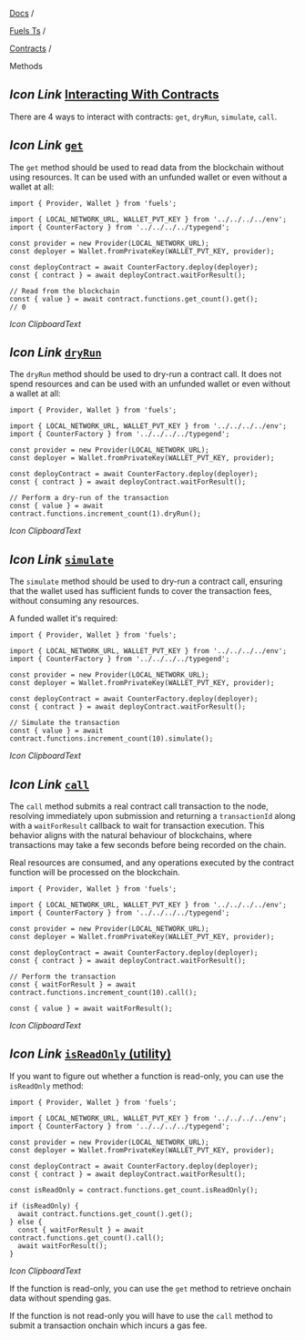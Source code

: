 [Docs](https://docs.fuel.network/) /

[Fuels Ts](https://docs.fuel.network/docs/fuels-ts/) /

[Contracts](https://docs.fuel.network/docs/fuels-ts/contracts/) /

Methods

## _Icon Link_ [Interacting With Contracts](https://docs.fuel.network/docs/fuels-ts/contracts/methods/\#interacting-with-contracts)

There are 4 ways to interact with contracts: `get`, `dryRun`, `simulate`, `call`.

## _Icon Link_ [`get`](https://docs.fuel.network/docs/fuels-ts/contracts/methods/\#get)

The `get` method should be used to read data from the blockchain without using resources. It can be used with an unfunded wallet or even without a wallet at all:

```fuel_Box fuel_Box-idXKMmm-css
import { Provider, Wallet } from 'fuels';

import { LOCAL_NETWORK_URL, WALLET_PVT_KEY } from '../../../../env';
import { CounterFactory } from '../../../../typegend';

const provider = new Provider(LOCAL_NETWORK_URL);
const deployer = Wallet.fromPrivateKey(WALLET_PVT_KEY, provider);

const deployContract = await CounterFactory.deploy(deployer);
const { contract } = await deployContract.waitForResult();

// Read from the blockchain
const { value } = await contract.functions.get_count().get();
// 0
```

_Icon ClipboardText_

## _Icon Link_ [`dryRun`](https://docs.fuel.network/docs/fuels-ts/contracts/methods/\#dryrun)

The `dryRun` method should be used to dry-run a contract call. It does not spend resources and can be used with an unfunded wallet or even without a wallet at all:

```fuel_Box fuel_Box-idXKMmm-css
import { Provider, Wallet } from 'fuels';

import { LOCAL_NETWORK_URL, WALLET_PVT_KEY } from '../../../../env';
import { CounterFactory } from '../../../../typegend';

const provider = new Provider(LOCAL_NETWORK_URL);
const deployer = Wallet.fromPrivateKey(WALLET_PVT_KEY, provider);

const deployContract = await CounterFactory.deploy(deployer);
const { contract } = await deployContract.waitForResult();

// Perform a dry-run of the transaction
const { value } = await contract.functions.increment_count(1).dryRun();
```

_Icon ClipboardText_

## _Icon Link_ [`simulate`](https://docs.fuel.network/docs/fuels-ts/contracts/methods/\#simulate)

The `simulate` method should be used to dry-run a contract call, ensuring that the wallet used has sufficient funds to cover the transaction fees, without consuming any resources.

A funded wallet it's required:

```fuel_Box fuel_Box-idXKMmm-css
import { Provider, Wallet } from 'fuels';

import { LOCAL_NETWORK_URL, WALLET_PVT_KEY } from '../../../../env';
import { CounterFactory } from '../../../../typegend';

const provider = new Provider(LOCAL_NETWORK_URL);
const deployer = Wallet.fromPrivateKey(WALLET_PVT_KEY, provider);

const deployContract = await CounterFactory.deploy(deployer);
const { contract } = await deployContract.waitForResult();

// Simulate the transaction
const { value } = await contract.functions.increment_count(10).simulate();
```

_Icon ClipboardText_

## _Icon Link_ [`call`](https://docs.fuel.network/docs/fuels-ts/contracts/methods/\#call)

The `call` method submits a real contract call transaction to the node, resolving immediately upon submission and returning a `transactionId` along with a `waitForResult` callback to wait for transaction execution. This behavior aligns with the natural behaviour of blockchains, where transactions may take a few seconds before being recorded on the chain.

Real resources are consumed, and any operations executed by the contract function will be processed on the blockchain.

```fuel_Box fuel_Box-idXKMmm-css
import { Provider, Wallet } from 'fuels';

import { LOCAL_NETWORK_URL, WALLET_PVT_KEY } from '../../../../env';
import { CounterFactory } from '../../../../typegend';

const provider = new Provider(LOCAL_NETWORK_URL);
const deployer = Wallet.fromPrivateKey(WALLET_PVT_KEY, provider);

const deployContract = await CounterFactory.deploy(deployer);
const { contract } = await deployContract.waitForResult();

// Perform the transaction
const { waitForResult } = await contract.functions.increment_count(10).call();

const { value } = await waitForResult();
```

_Icon ClipboardText_

## _Icon Link_ [`isReadOnly` (utility)](https://docs.fuel.network/docs/fuels-ts/contracts/methods/\#isreadonly-utility)

If you want to figure out whether a function is read-only, you can use the `isReadOnly` method:

```fuel_Box fuel_Box-idXKMmm-css
import { Provider, Wallet } from 'fuels';

import { LOCAL_NETWORK_URL, WALLET_PVT_KEY } from '../../../../env';
import { CounterFactory } from '../../../../typegend';

const provider = new Provider(LOCAL_NETWORK_URL);
const deployer = Wallet.fromPrivateKey(WALLET_PVT_KEY, provider);

const deployContract = await CounterFactory.deploy(deployer);
const { contract } = await deployContract.waitForResult();

const isReadOnly = contract.functions.get_count.isReadOnly();

if (isReadOnly) {
  await contract.functions.get_count().get();
} else {
  const { waitForResult } = await contract.functions.get_count().call();
  await waitForResult();
}
```

_Icon ClipboardText_

If the function is read-only, you can use the `get` method to retrieve onchain data without spending gas.

If the function is not read-only you will have to use the `call` method to submit a transaction onchain which incurs a gas fee.